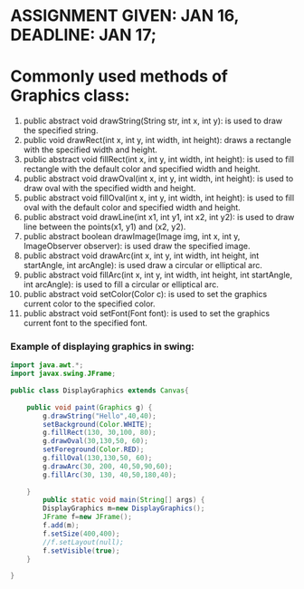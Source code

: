 # ASSIGNMENT GIVEN: JAN 16, DEADLINE: JAN 17;

# Commonly used methods of Graphics class:
1. public abstract void drawString(String str, int x, int y): is used to draw the specified string.
2. public void drawRect(int x, int y, int width, int height): draws a rectangle with the specified width and height.
3. public abstract void fillRect(int x, int y, int width, int height): is used to fill rectangle with the default color and specified width and height.
4. public abstract void drawOval(int x, int y, int width, int height): is used to draw oval with the specified width and height.
5. public abstract void fillOval(int x, int y, int width, int height): is used to fill oval with the default color and specified width and height.
6. public abstract void drawLine(int x1, int y1, int x2, int y2): is used to draw line between the points(x1, y1) and (x2, y2).
7. public abstract boolean drawImage(Image img, int x, int y, ImageObserver observer): is used draw the specified image.
8. public abstract void drawArc(int x, int y, int width, int height, int startAngle, int arcAngle): is used draw a circular or elliptical arc.
9. public abstract void fillArc(int x, int y, int width, int height, int startAngle, int arcAngle): is used to fill a circular or elliptical arc.
10. public abstract void setColor(Color c): is used to set the graphics current color to the specified color.
11. public abstract void setFont(Font font): is used to set the graphics current font to the specified font.

### Example of displaying graphics in swing:
```java
import java.awt.*;  
import javax.swing.JFrame;  
  
public class DisplayGraphics extends Canvas{  
      
    public void paint(Graphics g) {  
        g.drawString("Hello",40,40);  
        setBackground(Color.WHITE);  
        g.fillRect(130, 30,100, 80);  
        g.drawOval(30,130,50, 60);  
        setForeground(Color.RED);  
        g.fillOval(130,130,50, 60);  
        g.drawArc(30, 200, 40,50,90,60);  
        g.fillArc(30, 130, 40,50,180,40);  
          
    }  
        public static void main(String[] args) {  
        DisplayGraphics m=new DisplayGraphics();  
        JFrame f=new JFrame();  
        f.add(m);  
        f.setSize(400,400);  
        //f.setLayout(null);  
        f.setVisible(true);  
    }  
  
}  
```
